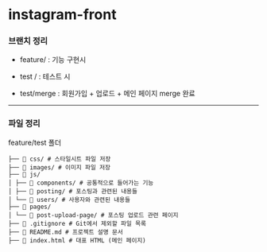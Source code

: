 # instagram-front

### 브랜치 정리

- feature/ : 기능 구현시
- test / : 테스트 시

- test/merge : 회원가입 + 업로드 + 메인 페이지 merge 완료

---

### 파일 정리

feature/test 폴더

```
├── 📂 css/ # 스타일시트 파일 저장
├── 📂 images/ # 이미지 파일 저장
├── 📂 js/
│ ├── 📂 components/ # 공통적으로 들어가는 기능
│ ├── 📂 posting/ # 포스팅과 관련된 내용들
│ └── 📂 users/ # 사용자와 관련된 내용들
├── 📂 pages/
│ └── 📂 post-upload-page/ # 포스팅 업로드 관련 페이지
├── 📄 .gitignore # Git에서 제외할 파일 목록
├── 📄 README.md # 프로젝트 설명 문서
├── 📄 index.html # 대표 HTML (메인 페이지)
```
